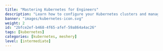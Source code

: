 ```yaml
---
title: "Mastering Kubernetes for Engineers"
description: "Learn how to configure your Kubernetes clusters and manage the lifecycle of your workloads"
banner: "images/kubernetes-icon.svg"
weight: 2
id: "2bfce2ef-b468-4f65-afef-59a864a4ac26"
tags: [kubernetes]
categories: [kubernetes, meshery]
level: [intermediate]
---
```


<!--
  This file is only used to render the courses list within a learning path.
  Check the Learn-Layer5 folder under src/sections/, src/templates for more understanding of how the data is used
-->
